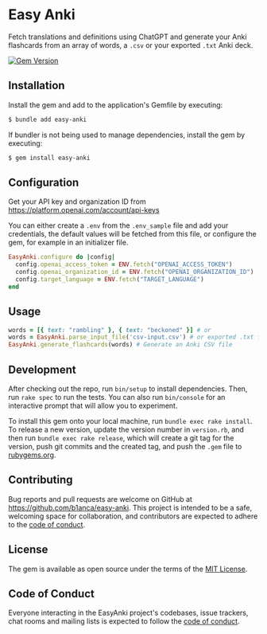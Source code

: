 # Easy Anki

Fetch translations and definitions using ChatGPT and generate your Anki flashcards from an array of words, a `.csv` or your exported `.txt` Anki deck.

[![Gem Version](https://badge.fury.io/rb/easy-anki.svg)](https://badge.fury.io/rb/easy-anki)

## Installation

Install the gem and add to the application's Gemfile by executing:

```sh
$ bundle add easy-anki
```

If bundler is not being used to manage dependencies, install the gem by executing:

```sh
$ gem install easy-anki
```

## Configuration

Get your API key and organization ID from https://platform.openai.com/account/api-keys

You can either create a `.env` from the `.env_sample` file and add your credentials, the default values will be fetched from this file, or configure the gem, for example in an initializer file.

```rb
EasyAnki.configure do |config|
  config.openai_access_token = ENV.fetch("OPENAI_ACCESS_TOKEN")
  config.openai_organization_id = ENV.fetch("OPENAI_ORGANIZATION_ID")
  config.target_language = ENV.fetch("TARGET_LANGUAGE")
end
```

## Usage

```rb
words = [{ text: "rambling" }, { text: "beckoned" }] # or
words = EasyAnki.parse_input_file('csv-input.csv') # or exported .txt file from Anki
EasyAnki.generate_flashcards(words) # Generate an Anki CSV file
```

<!-- TODO: keep context -->

## Development

After checking out the repo, run `bin/setup` to install dependencies. Then, run `rake spec` to run the tests. You can also run `bin/console` for an interactive prompt that will allow you to experiment.

To install this gem onto your local machine, run `bundle exec rake install`. To release a new version, update the version number in `version.rb`, and then run `bundle exec rake release`, which will create a git tag for the version, push git commits and the created tag, and push the `.gem` file to [rubygems.org](https://rubygems.org).

## Contributing

Bug reports and pull requests are welcome on GitHub at https://github.com/b1anca/easy-anki. This project is intended to be a safe, welcoming space for collaboration, and contributors are expected to adhere to the [code of conduct](https://github.com/b1anca/easy-anki/blob/master/CODE_OF_CONDUCT.md).

## License

The gem is available as open source under the terms of the [MIT License](https://opensource.org/licenses/MIT).

## Code of Conduct

Everyone interacting in the EasyAnki project's codebases, issue trackers, chat rooms and mailing lists is expected to follow the [code of conduct](https://github.com/b1anca/easy-anki/blob/master/CODE_OF_CONDUCT.md).
